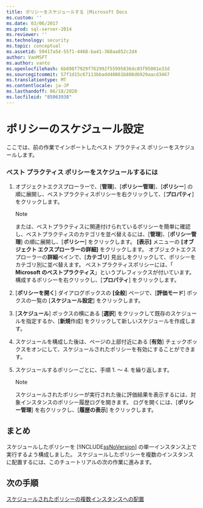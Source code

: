 ```yaml
---
title: ポリシーをスケジュールする |Microsoft Docs
ms.custom: ''
ms.date: 03/06/2017
ms.prod: sql-server-2014
ms.reviewer: ''
ms.technology: security
ms.topic: conceptual
ms.assetid: 59417a54-55f1-4468-ba41-368aa852c2d4
author: VanMSFT
ms.author: vanto
ms.openlocfilehash: 6b098f7929f762992f55995836dc03f95001e33d
ms.sourcegitcommit: 57f1d15c67113bbadd40861b886d6929aacd3467
ms.translationtype: MT
ms.contentlocale: ja-JP
ms.lasthandoff: 06/18/2020
ms.locfileid: "85063938"
---
```

# <a name="schedule-the-policies"></a>ポリシーのスケジュール設定
  ここでは、前の作業でインポートしたベスト プラクティス ポリシーをスケジュールします。  
  
### <a name="to-schedule-the-best-practices-policies"></a>ベスト プラクティス ポリシーをスケジュールするには  
  
1.  オブジェクトエクスプローラーで、[**管理**]、[**ポリシー管理**]、[**ポリシー**] の順に展開し、ベストプラクティスポリシーを右クリックして、[**プロパティ**] をクリックします。  
  
    > [!NOTE]  
    >  または、ベストプラクティスに関連付けられているポリシーを簡単に確認し、ベストプラクティスのカテゴリを並べ替えるには、[**管理**]、[**ポリシー管理**] の順に展開し、[**ポリシー**] をクリックします。 **[表示]** メニューの **[オブジェクト エクスプローラーの詳細]** をクリックします。 オブジェクトエクスプローラーの**詳細**ペインで、[**カテゴリ**] 見出しをクリックして、ポリシーをカテゴリ別に並べ替えます。 ベストプラクティスポリシーには、「 **Microsoft のベストプラクティス**」というプレフィックスが付いています。 構成するポリシーを右クリックし、[**プロパティ**] をクリックします。  
  
2.  [**ポリシーを開く**] ダイアログボックスの **[全般**] ページで、[**評価モード**] ボックスの一覧の [**スケジュール設定**] をクリックします。  
  
3.  [**スケジュール**] ボックスの横にある [**選択**] をクリックして既存のスケジュールを指定するか、[**新規**作成] をクリックして新しいスケジュールを作成します。  
  
4.  スケジュールを構成した後は、ページの上部付近にある [**有効**] チェックボックスをオンにして、スケジュールされたポリシーを有効にすることができます。  
  
5.  スケジュールするポリシーごとに、手順 1. ～ 4. を繰り返します。  
  
    > [!NOTE]  
    >  スケジュールされたポリシーが実行された後に評価結果を表示するには、対象インスタンスのポリシー履歴ログを開きます。 ログを開くには、[**ポリシー管理**] を右クリックし、[**履歴の表示**] をクリックします。  
  
## <a name="summary"></a>まとめ  
 スケジュールしたポリシーを [!INCLUDE[ssNoVersion](../includes/ssnoversion-md.md)] の単一インスタンス上で実行するよう構成しました。 スケジュールしたポリシーを複数のインスタンスに配置するには、このチュートリアルの次の作業に進みます。  
  
## <a name="next-steps"></a>次の手順  
 [スケジュールされたポリシーの複数インスタンスへの配置](../../2014/tutorials/deploy-scheduled-policies-to-multiple-instances.md)  
  
  
